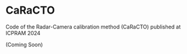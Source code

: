 # CaRaCTO
Code of the Radar-Camera calibration method (CaRaCTO) published at ICPRAM 2024

(Coming Soon)
